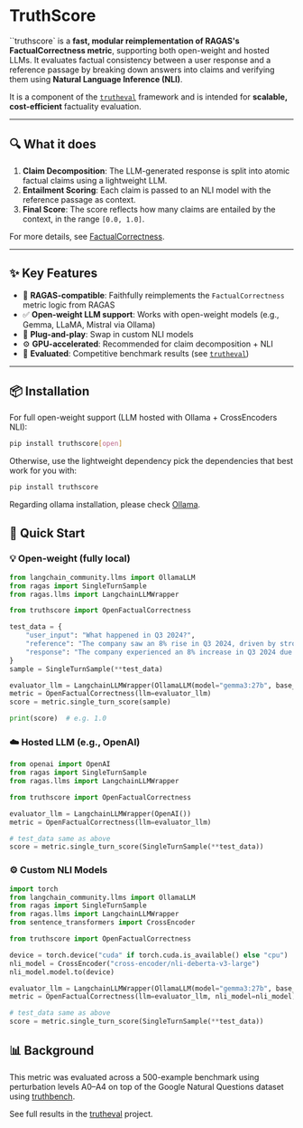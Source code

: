 # TruthScore

``truthscore` is a **fast, modular reimplementation of RAGAS's FactualCorrectness metric**, supporting both open-weight
and hosted LLMs. It evaluates factual consistency between a user response and a reference passage by breaking down
answers into claims and verifying them using **Natural Language Inference (NLI)**.

It is a component of the [`trutheval`](../README.md) framework and is intended for **scalable, cost-efficient**
factuality evaluation.

---

## 🔍 What it does

1. **Claim Decomposition**: The LLM-generated response is split into atomic factual claims using a lightweight LLM.
2. **Entailment Scoring**: Each claim is passed to an NLI model with the reference passage as context.
3. **Final Score**: The score reflects how many claims are entailed by the context, in the range `[0.0, 1.0]`.

For more details,
see [FactualCorrectness](https://docs.ragas.io/en/stable/concepts/metrics/available_metrics/factual_correctness/).

---

## ✨ Key Features

- 🔁 **RAGAS-compatible**: Faithfully reimplements the `FactualCorrectness` metric logic from RAGAS
- ✅ **Open-weight LLM support**: Works with open-weight models (e.g., Gemma, LLaMA, Mistral via Ollama)
- 🧠 **Plug-and-play**: Swap in custom NLI models
- ⚙️ **GPU-accelerated**: Recommended for claim decomposition + NLI
- 🧪 **Evaluated**: Competitive benchmark results (see [`trutheval`](../README.md))

---

## 📦 Installation

For full open-weight support (LLM hosted with Ollama + CrossEncoders NLI):

```bash
pip install truthscore[open]
```

Otherwise, use the lightweight dependency pick the dependencies that best work for you with:

```bash
pip install truthscore
```

Regarding ollama installation, please check [Ollama](https://github.com/ollama/ollama?tab=readme-ov-file#ollama).

## 🚀 Quick Start

### 💡 Open-weight (fully local)

```python
from langchain_community.llms import OllamaLLM
from ragas import SingleTurnSample
from ragas.llms import LangchainLLMWrapper

from truthscore import OpenFactualCorrectness

test_data = {
    "user_input": "What happened in Q3 2024?",
    "reference": "The company saw an 8% rise in Q3 2024, driven by strong marketing and product efforts.",
    "response": "The company experienced an 8% increase in Q3 2024 due to effective marketing strategies."
}
sample = SingleTurnSample(**test_data)

evaluator_llm = LangchainLLMWrapper(OllamaLLM(model="gemma3:27b", base_url="http://localhost:11434"))
metric = OpenFactualCorrectness(llm=evaluator_llm)
score = metric.single_turn_score(sample)

print(score)  # e.g. 1.0
```

### ☁️ Hosted LLM (e.g., OpenAI)

```python
from openai import OpenAI
from ragas import SingleTurnSample
from ragas.llms import LangchainLLMWrapper

from truthscore import OpenFactualCorrectness

evaluator_llm = LangchainLLMWrapper(OpenAI())
metric = OpenFactualCorrectness(llm=evaluator_llm)

# test_data same as above
score = metric.single_turn_score(SingleTurnSample(**test_data))
```

### ⚙️ Custom NLI Models

```python
import torch
from langchain_community.llms import OllamaLLM
from ragas import SingleTurnSample
from ragas.llms import LangchainLLMWrapper
from sentence_transformers import CrossEncoder

from truthscore import OpenFactualCorrectness

device = torch.device("cuda" if torch.cuda.is_available() else "cpu")
nli_model = CrossEncoder("cross-encoder/nli-deberta-v3-large")
nli_model.model.to(device)

evaluator_llm = LangchainLLMWrapper(OllamaLLM(model="gemma3:27b", base_url="http://localhost:11434"))
metric = OpenFactualCorrectness(llm=evaluator_llm, nli_model=nli_model)

# test_data same as above
score = metric.single_turn_score(SingleTurnSample(**test_data))
```

## 📊 Background

This metric was evaluated across a 500-example benchmark using perturbation levels A0–A4 on top of the Google Natural
Questions dataset using [truthbench](../truthbench/README.md).

See full results in the [trutheval](../README.md#empirical-validation-of-factuality-metrics-using-trutheval) project.
